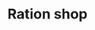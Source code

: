 ---
title: "Ration shop"
url: /karunagappally/ration-shop-salem-kochi-kanyakumari-road/
shop: Dorfladen
---